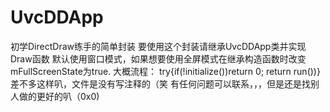 # UvcDDApp
初学DirectDraw练手的简单封装
要使用这个封装请继承UvcDDApp类并实现Draw函数
默认使用窗口模式，如果想要使用全屏模式在继承构造函数时改变mFullScreenState为true.
大概流程：
try{if(!initialize())return 0; return run())}
差不多这样叭，文件是没有写注释的（笑
有任何问题可以联系，，，但是还是找别人做的更好的叭（0x0)
